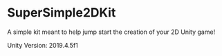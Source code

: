 # SuperSimple2DKit
A simple kit meant to help jump start the creation of your 2D Unity game!

Unity Version: 2019.4.5f1
